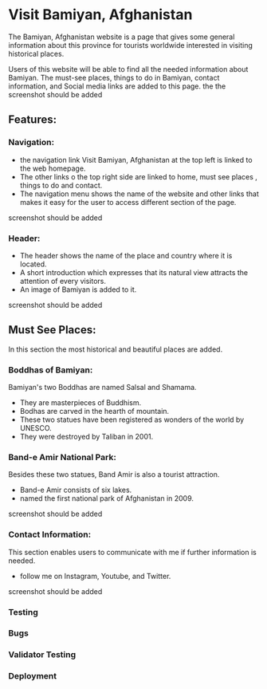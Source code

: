 # Visit Bamiyan, Afghanistan

The Bamiyan, Afghanistan website is a page that gives some general information about this province for tourists worldwide interested in visiting historical places.

Users of this website will be able to find all the needed information about Bamiyan. The must-see places, things to do in Bamiyan, contact information, and Social media links are added to this page.
the 
the screenshot should be added


## Features:
### Navigation:
- the navigation link Visit Bamiyan, Afghanistan at the top left is linked to the web homepage.
- The other links o the top right side are linked to home, must see places , things to do and contact.
- The navigation menu shows the name of the website and other links that makes it easy for the user to access different section of the page.

screenshot should be added

### Header:
- The header shows the name of the place and country where it is located.
- A short introduction which expresses that its natural view attracts the attention of every visitors.
- An image of Bamiyan is added to it.

screenshot should be added
## Must See Places:

In this section the most historical and beautiful places are added.


### Boddhas of Bamiyan:
Bamiyan's two Boddhas are named Salsal and Shamama.
- They are masterpieces of Buddhism.
- Bodhas are carved in the hearth of mountain.
- These two statues have been registered as wonders of the world by UNESCO.
- They were destroyed by Taliban in 2001.

### Band-e Amir National Park:
Besides these two statues, Band Amir is also a tourist attraction.
- Band-e Amir consists of six lakes.
- named the first national park of Afghanistan in 2009.

screenshot should be added 

### Contact Information:
This section enables users to communicate with me if further information is needed.
- follow me on Instagram, Youtube, and Twitter.

screenshot should be added

### Testing
### Bugs
### Validator Testing
### Deployment

